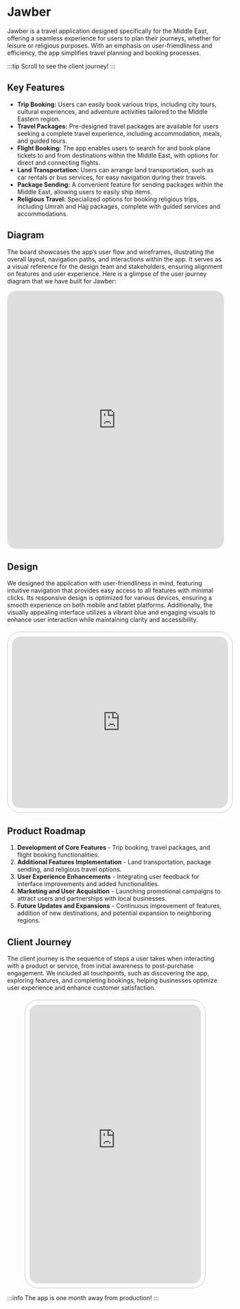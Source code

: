 
<h1> Jawber </h1>


<head>
    <meta charset="UTF-8">
    <meta name="viewport" content="width=device-width, initial-scale=1.0">
    <meta name="description" content="Overview of a travel application designed for the Middle East, offering seamless journey planning and booking experiences.">
    <title>Travel Application Overview</title>
</head>
<body>

<div class="section">
        <p>Jawber is a travel application designed specifically for the Middle East, offering a seamless experience for users to plan their journeys, whether for leisure or religious purposes. With an emphasis on user-friendliness and efficiency, the app simplifies travel planning and booking processes.</p>
    </div>
    
:::tip
Scroll to see the client journey!
:::

## Key Features

<div class="section">
        
<ul>
            <li><strong>Trip Booking:</strong> Users can easily book various trips, including city tours, cultural experiences, and adventure activities tailored to the Middle Eastern region.</li>
            <li><strong>Travel Packages:</strong> Pre-designed travel packages are available for users seeking a complete travel experience, including accommodation, meals, and guided tours.</li>
            <li><strong>Flight Booking:</strong> The app enables users to search for and book plane tickets to and from destinations within the Middle East, with options for direct and connecting flights.</li>
            <li><strong>Land Transportation:</strong> Users can arrange land transportation, such as car rentals or bus services, for easy navigation during their travels.</li>
            <li><strong>Package Sending:</strong> A convenient feature for sending packages within the Middle East, allowing users to easily ship items.</li>
            <li><strong>Religious Travel:</strong> Specialized options for booking religious trips, including Umrah and Hajj packages, complete with guided services and accommodations.</li>
        </ul>
    </div>

## Diagram
<div class="section">
        <p>The  board showcases the app’s user flow and wireframes, illustrating the overall layout, navigation paths, and interactions within the app. It serves as a visual reference for the design team and stakeholders, ensuring alignment on features and user experience. Here is a glimpse of the user journey diagram that we have built for Jawber:</p>
    </div>

<iframe 
    class="figma-embed"
    src="https://embed.figma.com/board/jxnFtkelLa8JNgWwJbPuTn/Untitled?node-id=0-1&embed-host=share"
    allowfullscreen>
</iframe>

<style scoped>
  /* Responsive styling for the embedded Figma file */
  .figma-embed {
    width: 100%;
    height: 600px; /* Default height for larger screens */
    border: 1px solid rgba(0, 0, 0, 0.1);
    border-radius: 20px; /* Adds rounded corners */
    overflow: hidden; /* Ensures content does not overflow the rounded corners */
  }

  /* Adjust height for tablets and larger mobile devices */
  @media (max-width: 768px) {
    .figma-embed {
      height: 400px; /* Reduced height for tablets */
    }
  }

  /* Adjust height for smaller mobile devices */
  @media (max-width: 480px) {
    .figma-embed {
      height: 300px; /* Further reduced height for smaller screens */
    }
  }
</style>

## Design
<div class="section">
        <p>We designed the application with user-friendliness in mind, featuring intuitive navigation that provides easy access to all features with minimal clicks. Its responsive design is optimized for various devices, ensuring a smooth experience on both mobile and tablet platforms. Additionally, the visually appealing interface utilizes a vibrant blue and engaging visuals to enhance user interaction while maintaining clarity and accessibility.
        </p>
    </div>

<style scoped>
  .pdf-wrapper {
    display: flex;
    justify-content: center;
    align-items: center;
    padding: 10px;
    margin-top: 20px !important;
    border:1px solid #a9a9a9b6;
    border-radius: 30px;
    box-shadow: 0 0 0px rgba(255, 255, 255, 0);
    width: 100%;
    max-width: 1200px; /* Set a maximum width for larger screens */
    margin: auto;
    background-color: transparent;
  }

  .pdf-frame {
    width: 100%; /* Responsive width to fit the container */
    height: calc(100vw * 0.5625); /* 16:9 aspect ratio */
    max-height: 400px; /* Prevents the iframe from getting too tall on larger screens */
    border-radius: 20px; /* Rounded corners for the iframe */
    border: none; /* Removes default iframe border */
  }

  @media (max-width: 768px) {
    .pdf-frame {
      height: calc(100vw * 0.5625); /* Maintain the 16:9 aspect ratio on tablets */
    }
  }

  @media (max-width: 480px) {
    .pdf-frame {
      height: calc(100vw * 0.5625); /* Maintain the 16:9 aspect ratio on smaller screens */
    }
  }
</style>


<div class="pdf-wrapper">
  <iframe
    class="pdf-frame"
    src="https://drive.google.com/file/d/1CVN8LMKCvR7E7DEaw_MzWrcIflfcmUU0/preview"
    allowfullscreen>
  </iframe>
</div>

## Product Roadmap
<div class="section">
        <ol>
            <li><strong>Development of Core Features </strong> - Trip booking, travel packages, and flight booking functionalities.</li>
            <li><strong>Additional Features Implementation</strong> - Land transportation, package sending, and religious travel options.</li>
            <li><strong>User Experience Enhancements</strong> - Integrating user feedback for interface improvements and added functionalities.</li>
            <li><strong>Marketing and User Acquisition</strong>  - Launching promotional campaigns to attract users and partnerships with local businesses.</li>
            <li><strong>Future Updates and Expansions</strong>  - Continuous improvement of features, addition of new destinations, and potential expansion to neighboring regions.</li>
        </ol>
    </div>
</body>

## Client Journey
<div class="section">
        <p>The client journey is the sequence of steps a user takes when interacting with a product or service, from initial awareness to post-purchase engagement. We included all touchpoints, such as discovering the app, exploring features, and completing bookings, helping businesses optimize user experience and enhance customer satisfaction.
</p>
    </div>

<style scoped>
  .vertical-pdf-wrapper {
    display: flex;
    justify-content: center;
    align-items: center;
    padding: 10px;
    margin-top: 20px !important;
    border: 1px solid #a9a9a9b6;
    border-radius: 30px;
    box-shadow: 0 0 0px rgba(255, 255, 255, 0);
    width: 100%;
    max-width: 400px; /* Reduced max width to make it smaller */
    margin: auto;
    background-color: transparent;
  }

  .vertical-pdf-frame {
    width: 100%; /* Responsive width to fit the container */
    height: calc(100vw * 1.7778); /* 9:16 aspect ratio */
    max-height: 650px; /* Reduced max height to make it smaller */
    border-radius: 20px; /* Rounded corners for the iframe */
    border: none; /* Removes default iframe border */
  }

  @media (max-width: 768px) {
    .vertical-pdf-frame {
      height: 550px; /* Maintain the 9:16 aspect ratio on tablets */
    }
  }

  @media (max-width: 480px) {
    .vertical-pdf-frame {
      height: 550px; /* Maintain the 9:16 aspect ratio on smaller screens */
    }
  }
</style>

<div class="vertical-pdf-wrapper">
  <iframe
    class="vertical-pdf-frame"
    src="https://drive.google.com/file/d/17BWrXO3O5Z7CbhkSIboRpOgesiP4djx5/preview"
    allowfullscreen>
  </iframe>
</div>

:::info
The app is one month away from production!
:::